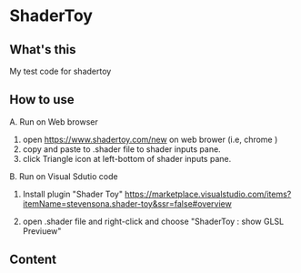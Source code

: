 


# ShaderToy 

## What's this

My test code for shadertoy

## How to use

A. Run on Web browser
1. open https://www.shadertoy.com/new on web brower (i.e, chrome )
2. copy and paste to .shader file to shader inputs pane.
3. click Triangle icon at left-bottom of shader inputs pane.

B. Run on Visual Sdutio code
1. Install plugin 
"Shader Toy" https://marketplace.visualstudio.com/items?itemName=stevensona.shader-toy&ssr=false#overview


2. open .shader file and right-click and choose "ShaderToy : show GLSL Previuew"


## Content

